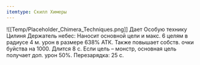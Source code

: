 ```yaml
---
itemtype: Скилл Химеры
---
```

![[Temp/Placeholder_Chimera_Techniques.png]]
Дает Особую технику Цилиня Держатель небес: Наносит основной цели и макс. 6 целям в радиусе 4 м. урон в размере 638% АТК. Также повышает собств. очки буйства на 1000. Длится 8 с. Если цель – монстр, основная цель получает доп. урон 50%. Перезарядка: 25 с.
